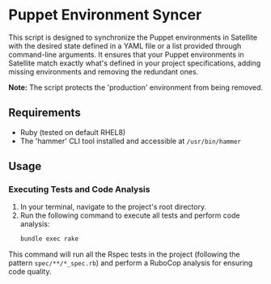 # Puppet Environment Syncer

This script is designed to synchronize the Puppet environments in Satellite with the desired state defined in a YAML file or a list provided through command-line arguments. It ensures that your Puppet environments in Satellite match exactly what's defined in your project specifications, adding missing environments and removing the redundant ones.

**Note:** The script protects the 'production' environment from being removed.

## Requirements

- Ruby (tested on default RHEL8)
- The 'hammer' CLI tool installed and accessible at `/usr/bin/hammer`

## Usage

### Executing Tests and Code Analysis

1. In your terminal, navigate to the project's root directory.
2. Run the following command to execute all tests and perform code analysis:
    ```sh
    bundle exec rake
    ```
This command will run all the Rspec tests in the project (following the pattern `spec/**/*_spec.rb`) and perform a RuboCop analysis for ensuring code quality.

